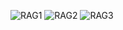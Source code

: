 ![RAG1](https://github.com/user-attachments/assets/5270c547-c577-4319-9b86-72964476fb12)
![RAG2](https://github.com/user-attachments/assets/88a256ec-4cbf-4169-9cff-f4f61a7a989f)
![RAG3](https://github.com/user-attachments/assets/8d176ab0-ac21-4c93-8be5-e6923b12eb28)
